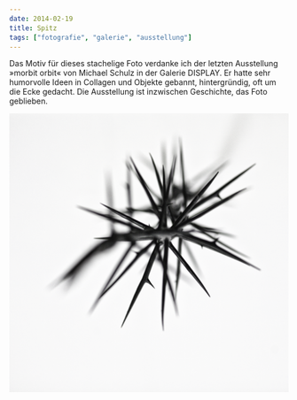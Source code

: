 ```yaml
---
date: 2014-02-19
title: Spitz
tags: ["fotografie", "galerie", "ausstellung"]
---
```


Das Motiv für dieses stachelige Foto verdanke ich der letzten Ausstellung 
&raquo;morbit orbit&laquo; von Michael Schulz in der Galerie DISPLAY. Er 
hatte sehr humorvolle Ideen in Collagen und Objekte gebannt, hintergründig, 
oft um die Ecke gedacht. Die Ausstellung ist inzwischen Geschichte, das 
Foto geblieben.

![](images/20140124-1856-010-01.png "Spitz")
